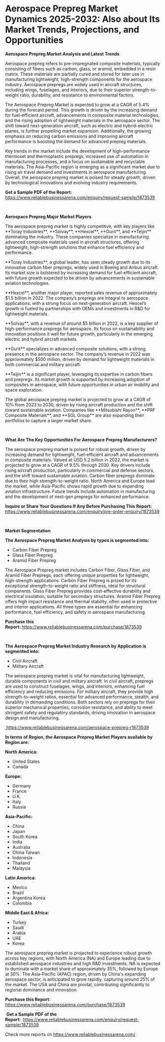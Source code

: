 <p><h1>Aerospace Prepreg Market Dynamics 2025-2032: Also about Its Market Trends, Projections, and Opportunities</h1></p><p><strong>Aerospace Prepreg Market Analysis and Latest Trends</strong></p>
<p><p>Aerospace prepreg refers to pre-impregnated composite materials, typically consisting of fibers such as carbon, glass, or aramid, embedded in a resin matrix. These materials are partially cured and stored for later use in manufacturing lightweight, high-strength components for the aerospace industry. Aerospace prepregs are widely used in aircraft structures, including wings, fuselages, and interiors, due to their superior strength-to-weight ratio, durability, and resistance to environmental factors.</p><p>The Aerospace Prepreg Market is expected to grow at a CAGR of 5.4% during the forecast period. This growth is driven by the increasing demand for fuel-efficient aircraft, advancements in composite material technologies, and the rising adoption of lightweight materials in the aerospace sector. The shift toward next-generation aircraft, such as electric and hybrid-electric planes, is further propelling market expansion. Additionally, the growing emphasis on reducing carbon emissions and improving aircraft performance is boosting the demand for advanced prepreg materials.</p><p>Key trends in the market include the development of high-performance thermoset and thermoplastic prepregs, increased use of automation in manufacturing processes, and a focus on sustainable and recyclable materials. The Asia-Pacific region is emerging as a significant market due to rising air travel demand and investments in aerospace manufacturing. Overall, the aerospace prepreg market is poised for steady growth, driven by technological innovations and evolving industry requirements.</p></p>
<p><strong>Get a Sample PDF of the Report:&nbsp;</strong> <a href="https://www.reliablebusinessarena.com/enquiry/request-sample/1873539?utm_campaign=2097&utm_medium=2&utm_source=Github&utm_content=ia&utm_term=25012025&utm_id=aerospace-prepreg">https://www.reliablebusinessarena.com/enquiry/request-sample/1873539</a></p>
<p>&nbsp;</p>
<p><strong>Aerospace Prepreg Major Market Players</strong></p>
<p><p>The aerospace prepreg market is highly competitive, with key players like **Toray Industries**, **Solvay**, **Hexcel**, **Gurit**, and **Teijin** dominating the industry. These companies specialize in manufacturing advanced composite materials used in aircraft structures, offering lightweight, high-strength solutions that enhance fuel efficiency and performance.</p><p>**Toray Industries**, a global leader, has seen steady growth due to its innovative carbon fiber prepregs, widely used in Boeing and Airbus aircraft. Its market size is bolstered by increasing demand for fuel-efficient aircraft, with future growth expected to be driven by advancements in sustainable aviation technologies.</p><p>**Hexcel**, another major player, reported sales revenue of approximately $1.5 billion in 2022. The company’s prepregs are integral to aerospace applications, with a strong focus on next-generation aircraft. Hexcel’s growth is fueled by partnerships with OEMs and investments in R&D for lightweight materials.</p><p>**Solvay**, with a revenue of around $5 billion in 2022, is a key supplier of high-performance prepregs for aerospace. Its focus on sustainability and innovation positions it well for future growth, particularly in the emerging electric and hybrid aircraft markets.</p><p>**Gurit** specializes in advanced composite solutions, with a strong presence in the aerospace sector. The company’s revenue in 2022 was approximately $500 million, driven by demand for lightweight materials in both commercial and military aircraft.</p><p>**Teijin** is a significant player, leveraging its expertise in carbon fibers and prepregs. Its market growth is supported by increasing adoption of composites in aerospace, with future opportunities in urban air mobility and space exploration.</p><p>The global aerospace prepreg market is projected to grow at a CAGR of 10% from 2023 to 2030, driven by rising aircraft production and the shift toward sustainable aviation. Companies like **Mitsubishi Rayon**, **PRF Composite Materials**, and **SGL Group** are also expanding their portfolios to capture a larger market share.</p></p>
<p>&nbsp;</p>
<p><strong>What Are The Key Opportunities For Aerospace Prepreg Manufacturers?</strong></p>
<p><p>The aerospace prepreg market is poised for robust growth, driven by increasing demand for lightweight, fuel-efficient aircraft and advancements in composite materials. Valued at USD 5.2 billion in 2022, the market is projected to grow at a CAGR of 9.5% through 2030. Key drivers include rising aircraft production, particularly in commercial and defense sectors, and the shift toward sustainable aviation. Carbon fiber prepregs dominate due to their high strength-to-weight ratio. North America and Europe lead the market, while Asia-Pacific shows rapid growth due to expanding aviation infrastructure. Future trends include automation in manufacturing and the development of next-gen prepregs for enhanced performance.</p></p>
<p><strong>Inquire or Share Your Questions If Any Before Purchasing This Report:</strong> <a href="https://www.reliablebusinessarena.com/enquiry/pre-order-enquiry/1873539?utm_campaign=2097&utm_medium=2&utm_source=Github&utm_content=ia&utm_term=25012025&utm_id=aerospace-prepreg">https://www.reliablebusinessarena.com/enquiry/pre-order-enquiry/1873539</a></p>
<p>&nbsp;</p>
<p><strong>Market Segmentation</strong></p>
<p><strong>The Aerospace Prepreg Market Analysis by types is segmented into:</strong></p>
<p><ul><li>Carbon Fiber Prepreg</li><li>Glass Fiber Prepreg</li><li>Aramid Fiber Prepreg</li></ul></p>
<p><p>The Aerospace Prepreg market includes Carbon Fiber, Glass Fiber, and Aramid Fiber Prepregs, each offering unique properties for lightweight, high-strength applications. Carbon Fiber Prepreg is prized for its exceptional strength-to-weight ratio and stiffness, ideal for structural components. Glass Fiber Prepreg provides cost-effective durability and electrical insulation, suitable for secondary structures. Aramid Fiber Prepreg offers high impact resistance and thermal stability, often used in protective and interior applications. All three types are essential for enhancing performance, fuel efficiency, and safety in aerospace manufacturing.</p></p>
<p><strong>Purchase this Report:&nbsp;</strong><a href="https://www.reliablebusinessarena.com/purchase/1873539?utm_campaign=2097&utm_medium=2&utm_source=Github&utm_content=ia&utm_term=25012025&utm_id=aerospace-prepreg">https://www.reliablebusinessarena.com/purchase/1873539</a></p>
<p>&nbsp;</p>
<p><strong>The Aerospace Prepreg Market Industry Research by Application is segmented into:</strong></p>
<p><ul><li>Civil Aircraft</li><li>Military Aircraft</li></ul></p>
<p><p>The aerospace prepreg market is vital for manufacturing lightweight, durable components in civil and military aircraft. In civil aircraft, prepregs are used to construct fuselages, wings, and interiors, enhancing fuel efficiency and reducing emissions. For military aircraft, they provide high strength-to-weight ratios, essential for advanced performance, stealth, and durability in demanding conditions. Both sectors rely on prepregs for their superior mechanical properties, corrosion resistance, and ability to meet stringent safety and regulatory standards, driving innovation in aerospace design and manufacturing.</p></p>
<p><a href="https://www.reliablebusinessarena.com/aerospace-prepreg-r1873539?utm_campaign=2097&utm_medium=2&utm_source=Github&utm_content=ia&utm_term=25012025&utm_id=aerospace-prepreg">&nbsp;https://www.reliablebusinessarena.com/aerospace-prepreg-r1873539</a></p>
<p><strong>In terms of Region, the Aerospace Prepreg Market Players available by Region are:</strong></p>
<p>
    <p> <strong> North America: </strong>
        <ul>
            <li>United States</li>
            <li>Canada</li>
        </ul>
        </p> 
    <p> <strong> Europe: </strong>
        <ul>
            <li>Germany</li>
            <li>France</li>
            <li>U.K.</li>
            <li>Italy</li>
            <li>Russia</li>
        </ul>
        </p> 
    <p> <strong> Asia-Pacific: </strong>
        <ul>
            <li>China</li>
            <li>Japan</li>
            <li>South Korea</li>
            <li>India</li>
            <li>Australia</li>
            <li>China Taiwan</li>
            <li>Indonesia</li>
            <li>Thailand</li>
            <li>Malaysia</li>
        </ul>
        </p> 
    <p> <strong> Latin America: </strong>
        <ul>
            <li>Mexico</li>
            <li>Brazil</li>
            <li>Argentina Korea</li>
            <li>Colombia</li>
        </ul>
        </p> 
    <p> <strong> Middle East & Africa: </strong>
        <ul>
            <li>Turkey</li>
            <li>Saudi</li>
            <li>Arabia</li>
            <li>UAE</li>
            <li>Korea</li>
        </ul>
    </p>
    </p>
<p><p>The aerospace prepreg market is projected to experience robust growth across key regions, with North America (NA) and Europe leading due to established aerospace industries and high R&D investments. NA is expected to dominate with a market share of approximately 35%, followed by Europe at 30%. The Asia-Pacific (APAC) region, driven by China's expanding aerospace sector, is anticipated to grow rapidly, capturing around 25% of the market. The USA and China are pivotal, contributing significantly to regional dominance and innovation.</p></p>
<p><strong>Purchase this Report: </strong><a href="https://www.reliablebusinessarena.com/purchase/1873539?utm_campaign=2097&utm_medium=2&utm_source=Github&utm_content=ia&utm_term=25012025&utm_id=aerospace-prepreg">https://www.reliablebusinessarena.com/purchase/1873539</a></p>
<p>&nbsp;<strong>Get a Sample PDF of the Report:&nbsp;&nbsp;</strong><a href="https://www.reliablebusinessarena.com/enquiry/request-sample/1873539?utm_campaign=2097&utm_medium=2&utm_source=Github&utm_content=ia&utm_term=25012025&utm_id=aerospace-prepreg">https://www.reliablebusinessarena.com/enquiry/request-sample/1873539</a></p>
<p><strong></strong></p>
<p>Check more reports on <a href="https://www.reliablebusinessarena.com/?utm_campaign=2097&utm_medium=2&utm_source=Github&utm_content=ia&utm_term=25012025&utm_id=aerospace-prepreg">https://www.reliablebusinessarena.com/</a></p>